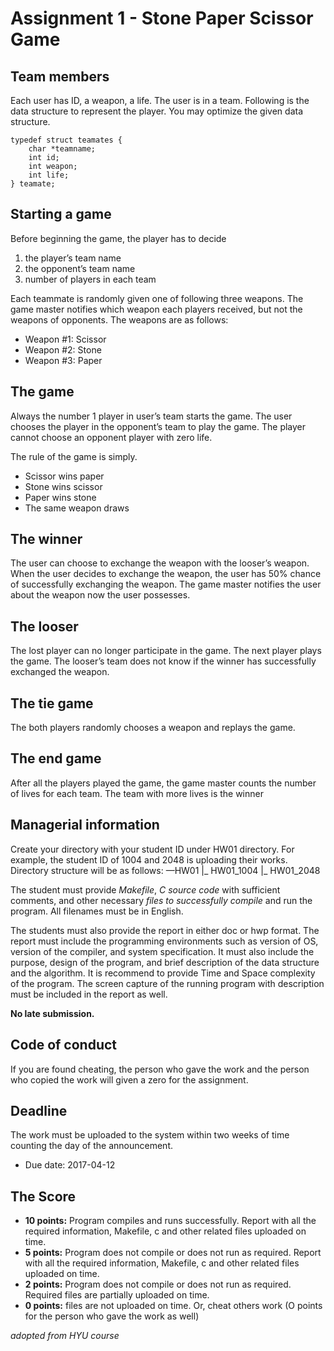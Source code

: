 # Assignment 1 - Stone Paper Scissor Game
## Team members
Each user has ID, a weapon, a life. The user is in a team. Following is the data structure to represent the player. You may optimize the given data structure.
```
typedef struct teamates {
    char *teamname;
    int id;
    int weapon;
    int life;
} teamate;
```

## Starting a game
Before beginning the game, the player has to decide 
1. the player’s team name
2. the opponent’s team name
3. number of players in each team

Each teammate is randomly given one of following three weapons. The game master notifies which weapon each players received, but not the weapons of opponents. The weapons are as follows:
* Weapon #1: Scissor
* Weapon #2: Stone
* Weapon #3: Paper

## The game
Always the number 1 player in user’s team starts the game. The user chooses the player in the opponent’s team to play the game. The player cannot choose an opponent player with zero life. 

The rule of the game is simply.
* Scissor wins paper
* Stone wins scissor
* Paper wins stone
* The same weapon draws

## The winner
The user can choose to exchange the weapon with the looser’s weapon. When the user decides to exchange the weapon, the user has 50% chance of successfully exchanging the weapon. The game master notifies the user about the weapon now the user possesses.

## The looser
The lost player can no longer participate in the game. The next player plays the game. The looser’s team does not know if the winner has successfully exchanged the weapon. 

## The tie game
The both players randomly chooses a weapon and replays the game. 

## The end game
After all the players played the game, the game master counts the number of lives for each team. The team with more lives is the winner

## Managerial information
Create your directory with your student ID under HW01 directory.  For example, the student ID of 1004 and 2048 is uploading their works. Directory structure will be as follows:
 —HW01
  |_ HW01_1004
  |_ HW01_2048

The student must provide *Makefile*, *C source code* with sufficient comments, and other necessary *files to successfully compile* and run the program. All filenames must be in English. 

The students must also provide the report in either doc or hwp format. The report must include the programming environments such as version of OS, version of the compiler, and system specification. It must also include the purpose, design of the program, and brief description of the data structure and the algorithm. It is recommend to provide Time and Space complexity of the program. The screen capture of the running program with description must be included in the report as well. 

**No late submission.** 

## Code of conduct
If you are found cheating, the person who gave the work and the person who copied the work will given a zero for the assignment. 

## Deadline
The work must be uploaded to the system within two weeks of time counting the day of the announcement. 
* Due date: 2017-04-12

## The Score
* **10 points:** Program compiles and runs successfully. Report with all the required information, Makefile, c and other related files uploaded on time. 
* **5 points:** Program does not compile or does not run as required.  Report with all the required information, Makefile, c and other related files uploaded on time. 
* **2 points:** Program does not compile or does not run as required. Required files are partially uploaded on time.
* **0 points:** files are not uploaded on time. Or, cheat others work (O points for the person who gave the work as well)


_adopted from HYU course_
